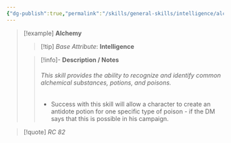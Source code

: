 ```yaml
---
{"dg-publish":true,"permalink":"/skills/general-skills/intelligence/alchemy/","noteIcon":""}
---
```


> [!example] **Alchemy**
> > [!tip] *Base Attribute*: **Intelligence**
>  
>> [!info]- **Description / Notes**
>> ###### This skill provides the ability to recognize and identify common alchemical substances, potions, and poisons.
>> 
>> - Success with this skill will allow a character to create an antidote potion for one specific type of poison - if the DM says that this is possible in his campaign. 

> [!quote] *RC 82*
